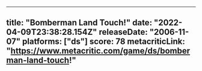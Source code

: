 
---
title: "Bomberman Land Touch!"
date: "2022-04-09T23:38:28.154Z"
releaseDate: "2006-11-07"
platforms: ["ds"]
score: 78
metacriticLink: "https://www.metacritic.com/game/ds/bomberman-land-touch!"
---
